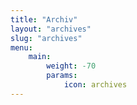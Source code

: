 ```yaml
---
title: "Archiv"
layout: "archives"
slug: "archives"
menu:
    main:
        weight: -70
        params: 
            icon: archives
---
```

